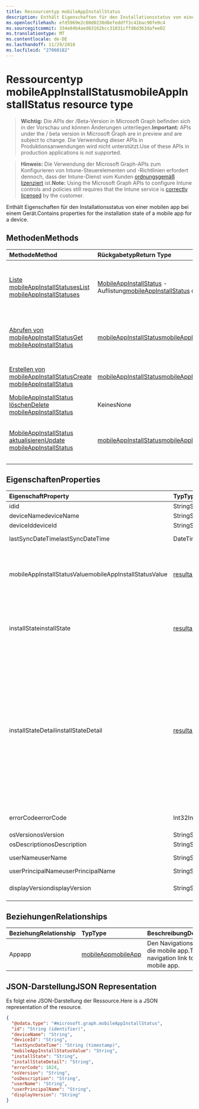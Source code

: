 ```yaml
---
title: Ressourcentyp mobileAppInstallStatus
description: Enthält Eigenschaften für den Installationsstatus von einer mobilen app bei einem Gerät.
ms.openlocfilehash: efd5969e2c00d0230d8efeddff3c41bac90fe9c4
ms.sourcegitcommit: 334e84b4aed63162bcc31831cffd6d363dafee02
ms.translationtype: MT
ms.contentlocale: de-DE
ms.lasthandoff: 11/29/2018
ms.locfileid: "27060182"
---
```

# <a name="mobileappinstallstatus-resource-type"></a><span data-ttu-id="1d81e-103">Ressourcentyp mobileAppInstallStatus</span><span class="sxs-lookup"><span data-stu-id="1d81e-103">mobileAppInstallStatus resource type</span></span>

> <span data-ttu-id="1d81e-104">**Wichtig:** Die APIs der /Beta-Version in Microsoft Graph befinden sich in der Vorschau und können Änderungen unterliegen.</span><span class="sxs-lookup"><span data-stu-id="1d81e-104">**Important:** APIs under the / beta version in Microsoft Graph are in preview and are subject to change.</span></span> <span data-ttu-id="1d81e-105">Die Verwendung dieser APIs in Produktionsanwendungen wird nicht unterstützt.</span><span class="sxs-lookup"><span data-stu-id="1d81e-105">Use of these APIs in production applications is not supported.</span></span>

> <span data-ttu-id="1d81e-106">**Hinweis:** Die Verwendung der Microsoft Graph-APIs zum Konfigurieren von Intune-Steuerelementen und -Richtlinien erfordert dennoch, dass der Intune-Dienst vom Kunden [ordnungsgemäß lizenziert](https://go.microsoft.com/fwlink/?linkid=839381) ist.</span><span class="sxs-lookup"><span data-stu-id="1d81e-106">**Note:** Using the Microsoft Graph APIs to configure Intune controls and policies still requires that the Intune service is [correctly licensed](https://go.microsoft.com/fwlink/?linkid=839381) by the customer.</span></span>

<span data-ttu-id="1d81e-107">Enthält Eigenschaften für den Installationsstatus von einer mobilen app bei einem Gerät.</span><span class="sxs-lookup"><span data-stu-id="1d81e-107">Contains properties for the installation state of a mobile app for a device.</span></span>
## <a name="methods"></a><span data-ttu-id="1d81e-108">Methoden</span><span class="sxs-lookup"><span data-stu-id="1d81e-108">Methods</span></span>
|<span data-ttu-id="1d81e-109">Methode</span><span class="sxs-lookup"><span data-stu-id="1d81e-109">Method</span></span>|<span data-ttu-id="1d81e-110">Rückgabetyp</span><span class="sxs-lookup"><span data-stu-id="1d81e-110">Return Type</span></span>|<span data-ttu-id="1d81e-111">Beschreibung</span><span class="sxs-lookup"><span data-stu-id="1d81e-111">Description</span></span>|
|:---|:---|:---|
|[<span data-ttu-id="1d81e-112">Liste mobileAppInstallStatuses</span><span class="sxs-lookup"><span data-stu-id="1d81e-112">List mobileAppInstallStatuses</span></span>](../api/intune-apps-mobileappinstallstatus-list.md)|<span data-ttu-id="1d81e-113">[MobileAppInstallStatus](../resources/intune-apps-mobileappinstallstatus.md) -Auflistung</span><span class="sxs-lookup"><span data-stu-id="1d81e-113">[mobileAppInstallStatus](../resources/intune-apps-mobileappinstallstatus.md) collection</span></span>|<span data-ttu-id="1d81e-114">Listeneigenschaften und Beziehungen der [MobileAppInstallStatus](../resources/intune-apps-mobileappinstallstatus.md) -Objekte.</span><span class="sxs-lookup"><span data-stu-id="1d81e-114">List properties and relationships of the [mobileAppInstallStatus](../resources/intune-apps-mobileappinstallstatus.md) objects.</span></span>|
|[<span data-ttu-id="1d81e-115">Abrufen von mobileAppInstallStatus</span><span class="sxs-lookup"><span data-stu-id="1d81e-115">Get mobileAppInstallStatus</span></span>](../api/intune-apps-mobileappinstallstatus-get.md)|[<span data-ttu-id="1d81e-116">mobileAppInstallStatus</span><span class="sxs-lookup"><span data-stu-id="1d81e-116">mobileAppInstallStatus</span></span>](../resources/intune-apps-mobileappinstallstatus.md)|<span data-ttu-id="1d81e-117">Lesen Sie Eigenschaften und Beziehungen des [MobileAppInstallStatus](../resources/intune-apps-mobileappinstallstatus.md) -Objekts.</span><span class="sxs-lookup"><span data-stu-id="1d81e-117">Read properties and relationships of the [mobileAppInstallStatus](../resources/intune-apps-mobileappinstallstatus.md) object.</span></span>|
|[<span data-ttu-id="1d81e-118">Erstellen von mobileAppInstallStatus</span><span class="sxs-lookup"><span data-stu-id="1d81e-118">Create mobileAppInstallStatus</span></span>](../api/intune-apps-mobileappinstallstatus-create.md)|[<span data-ttu-id="1d81e-119">mobileAppInstallStatus</span><span class="sxs-lookup"><span data-stu-id="1d81e-119">mobileAppInstallStatus</span></span>](../resources/intune-apps-mobileappinstallstatus.md)|<span data-ttu-id="1d81e-120">Erstellen eines neuen [MobileAppInstallStatus](../resources/intune-apps-mobileappinstallstatus.md) -Objekts.</span><span class="sxs-lookup"><span data-stu-id="1d81e-120">Create a new [mobileAppInstallStatus](../resources/intune-apps-mobileappinstallstatus.md) object.</span></span>|
|[<span data-ttu-id="1d81e-121">MobileAppInstallStatus löschen</span><span class="sxs-lookup"><span data-stu-id="1d81e-121">Delete mobileAppInstallStatus</span></span>](../api/intune-apps-mobileappinstallstatus-delete.md)|<span data-ttu-id="1d81e-122">Keines</span><span class="sxs-lookup"><span data-stu-id="1d81e-122">None</span></span>|<span data-ttu-id="1d81e-123">Löscht eine [MobileAppInstallStatus](../resources/intune-apps-mobileappinstallstatus.md).</span><span class="sxs-lookup"><span data-stu-id="1d81e-123">Deletes a [mobileAppInstallStatus](../resources/intune-apps-mobileappinstallstatus.md).</span></span>|
|[<span data-ttu-id="1d81e-124">MobileAppInstallStatus aktualisieren</span><span class="sxs-lookup"><span data-stu-id="1d81e-124">Update mobileAppInstallStatus</span></span>](../api/intune-apps-mobileappinstallstatus-update.md)|[<span data-ttu-id="1d81e-125">mobileAppInstallStatus</span><span class="sxs-lookup"><span data-stu-id="1d81e-125">mobileAppInstallStatus</span></span>](../resources/intune-apps-mobileappinstallstatus.md)|<span data-ttu-id="1d81e-126">Aktualisieren Sie die Eigenschaften eines [MobileAppInstallStatus](../resources/intune-apps-mobileappinstallstatus.md) -Objekts.</span><span class="sxs-lookup"><span data-stu-id="1d81e-126">Update the properties of a [mobileAppInstallStatus](../resources/intune-apps-mobileappinstallstatus.md) object.</span></span>|

## <a name="properties"></a><span data-ttu-id="1d81e-127">Eigenschaften</span><span class="sxs-lookup"><span data-stu-id="1d81e-127">Properties</span></span>
|<span data-ttu-id="1d81e-128">Eigenschaft</span><span class="sxs-lookup"><span data-stu-id="1d81e-128">Property</span></span>|<span data-ttu-id="1d81e-129">Typ</span><span class="sxs-lookup"><span data-stu-id="1d81e-129">Type</span></span>|<span data-ttu-id="1d81e-130">Beschreibung</span><span class="sxs-lookup"><span data-stu-id="1d81e-130">Description</span></span>|
|:---|:---|:---|
|<span data-ttu-id="1d81e-131">id</span><span class="sxs-lookup"><span data-stu-id="1d81e-131">id</span></span>|<span data-ttu-id="1d81e-132">String</span><span class="sxs-lookup"><span data-stu-id="1d81e-132">String</span></span>|<span data-ttu-id="1d81e-133">Schlüssel der Entität</span><span class="sxs-lookup"><span data-stu-id="1d81e-133">Key of the entity.</span></span>|
|<span data-ttu-id="1d81e-134">deviceName</span><span class="sxs-lookup"><span data-stu-id="1d81e-134">deviceName</span></span>|<span data-ttu-id="1d81e-135">String</span><span class="sxs-lookup"><span data-stu-id="1d81e-135">String</span></span>|<span data-ttu-id="1d81e-136">Gerätename</span><span class="sxs-lookup"><span data-stu-id="1d81e-136">Device name</span></span>|
|<span data-ttu-id="1d81e-137">deviceId</span><span class="sxs-lookup"><span data-stu-id="1d81e-137">deviceId</span></span>|<span data-ttu-id="1d81e-138">String</span><span class="sxs-lookup"><span data-stu-id="1d81e-138">String</span></span>|<span data-ttu-id="1d81e-139">Geräte-ID</span><span class="sxs-lookup"><span data-stu-id="1d81e-139">Device ID</span></span>|
|<span data-ttu-id="1d81e-140">lastSyncDateTime</span><span class="sxs-lookup"><span data-stu-id="1d81e-140">lastSyncDateTime</span></span>|<span data-ttu-id="1d81e-141">DateTimeOffset</span><span class="sxs-lookup"><span data-stu-id="1d81e-141">DateTimeOffset</span></span>|<span data-ttu-id="1d81e-142">Letzte Synchronisierung Datum-Zeit</span><span class="sxs-lookup"><span data-stu-id="1d81e-142">Last sync date time</span></span>|
|<span data-ttu-id="1d81e-143">mobileAppInstallStatusValue</span><span class="sxs-lookup"><span data-stu-id="1d81e-143">mobileAppInstallStatusValue</span></span>|[<span data-ttu-id="1d81e-144">resultantAppState</span><span class="sxs-lookup"><span data-stu-id="1d81e-144">resultantAppState</span></span>](../resources/intune-shared-resultantappstate.md)|<span data-ttu-id="1d81e-145">Der Installationsstatus der app.</span><span class="sxs-lookup"><span data-stu-id="1d81e-145">The install state of the app.</span></span> <span data-ttu-id="1d81e-146">Mögliche Werte sind: `installed`, `failed`, `notInstalled`, `uninstallFailed`, `pendingInstall`, `unknown` und `notApplicable`.</span><span class="sxs-lookup"><span data-stu-id="1d81e-146">Possible values are: `installed`, `failed`, `notInstalled`, `uninstallFailed`, `pendingInstall`, `unknown`, `notApplicable`.</span></span>|
|<span data-ttu-id="1d81e-147">installState</span><span class="sxs-lookup"><span data-stu-id="1d81e-147">installState</span></span>|[<span data-ttu-id="1d81e-148">resultantAppState</span><span class="sxs-lookup"><span data-stu-id="1d81e-148">resultantAppState</span></span>](../resources/intune-shared-resultantappstate.md)|<span data-ttu-id="1d81e-149">Der Installationsstatus der app.</span><span class="sxs-lookup"><span data-stu-id="1d81e-149">The install state of the app.</span></span> <span data-ttu-id="1d81e-150">Mögliche Werte sind: `installed`, `failed`, `notInstalled`, `uninstallFailed`, `pendingInstall`, `unknown` und `notApplicable`.</span><span class="sxs-lookup"><span data-stu-id="1d81e-150">Possible values are: `installed`, `failed`, `notInstalled`, `uninstallFailed`, `pendingInstall`, `unknown`, `notApplicable`.</span></span>|
|<span data-ttu-id="1d81e-151">installStateDetail</span><span class="sxs-lookup"><span data-stu-id="1d81e-151">installStateDetail</span></span>|[<span data-ttu-id="1d81e-152">resultantAppStateDetail</span><span class="sxs-lookup"><span data-stu-id="1d81e-152">resultantAppStateDetail</span></span>](../resources/intune-apps-resultantappstatedetail.md)|<span data-ttu-id="1d81e-153">Die Details der Installation Zustand der app.</span><span class="sxs-lookup"><span data-stu-id="1d81e-153">The install state detail of the app.</span></span> <span data-ttu-id="1d81e-154">Mögliche Werte: `noAdditionalDetails`, `seeInstallErrorCode`, `seeUninstallErrorCode`, `pendingReboot`, `platformNotApplicable`, `minimumCpuSpeedNotMet`, `minimumLogicalProcessorCountNotMet`, `minimumPhysicalMemoryNotMet`, `minimumOsVersionNotMet`, `minimumDiskSpaceNotMet`, `processorArchitectureNotApplicable`.</span><span class="sxs-lookup"><span data-stu-id="1d81e-154">Possible values are: `noAdditionalDetails`, `seeInstallErrorCode`, `seeUninstallErrorCode`, `pendingReboot`, `platformNotApplicable`, `minimumCpuSpeedNotMet`, `minimumLogicalProcessorCountNotMet`, `minimumPhysicalMemoryNotMet`, `minimumOsVersionNotMet`, `minimumDiskSpaceNotMet`, `processorArchitectureNotApplicable`.</span></span>|
|<span data-ttu-id="1d81e-155">errorCode</span><span class="sxs-lookup"><span data-stu-id="1d81e-155">errorCode</span></span>|<span data-ttu-id="1d81e-156">Int32</span><span class="sxs-lookup"><span data-stu-id="1d81e-156">Int32</span></span>|<span data-ttu-id="1d81e-157">Der Fehler im code für die Installation oder Deinstallieren von Fehlern.</span><span class="sxs-lookup"><span data-stu-id="1d81e-157">The error code for install or uninstall failures.</span></span>|
|<span data-ttu-id="1d81e-158">osVersion</span><span class="sxs-lookup"><span data-stu-id="1d81e-158">osVersion</span></span>|<span data-ttu-id="1d81e-159">String</span><span class="sxs-lookup"><span data-stu-id="1d81e-159">String</span></span>|<span data-ttu-id="1d81e-160">Version des Betriebssystems</span><span class="sxs-lookup"><span data-stu-id="1d81e-160">OS Version</span></span>|
|<span data-ttu-id="1d81e-161">osDescription</span><span class="sxs-lookup"><span data-stu-id="1d81e-161">osDescription</span></span>|<span data-ttu-id="1d81e-162">String</span><span class="sxs-lookup"><span data-stu-id="1d81e-162">String</span></span>|<span data-ttu-id="1d81e-163">OS Beschreibung</span><span class="sxs-lookup"><span data-stu-id="1d81e-163">OS Description</span></span>|
|<span data-ttu-id="1d81e-164">userName</span><span class="sxs-lookup"><span data-stu-id="1d81e-164">userName</span></span>|<span data-ttu-id="1d81e-165">String</span><span class="sxs-lookup"><span data-stu-id="1d81e-165">String</span></span>|<span data-ttu-id="1d81e-166">Name des Aufnahmegeräts Benutzer</span><span class="sxs-lookup"><span data-stu-id="1d81e-166">Device User Name</span></span>|
|<span data-ttu-id="1d81e-167">userPrincipalName</span><span class="sxs-lookup"><span data-stu-id="1d81e-167">userPrincipalName</span></span>|<span data-ttu-id="1d81e-168">String</span><span class="sxs-lookup"><span data-stu-id="1d81e-168">String</span></span>|<span data-ttu-id="1d81e-169">Benutzerprinzipalname</span><span class="sxs-lookup"><span data-stu-id="1d81e-169">User Principal Name</span></span>|
|<span data-ttu-id="1d81e-170">displayVersion</span><span class="sxs-lookup"><span data-stu-id="1d81e-170">displayVersion</span></span>|<span data-ttu-id="1d81e-171">String</span><span class="sxs-lookup"><span data-stu-id="1d81e-171">String</span></span>|<span data-ttu-id="1d81e-172">Menschen lesbare Version der Anwendung</span><span class="sxs-lookup"><span data-stu-id="1d81e-172">Human readable version of the application</span></span>|

## <a name="relationships"></a><span data-ttu-id="1d81e-173">Beziehungen</span><span class="sxs-lookup"><span data-stu-id="1d81e-173">Relationships</span></span>
|<span data-ttu-id="1d81e-174">Beziehung</span><span class="sxs-lookup"><span data-stu-id="1d81e-174">Relationship</span></span>|<span data-ttu-id="1d81e-175">Typ</span><span class="sxs-lookup"><span data-stu-id="1d81e-175">Type</span></span>|<span data-ttu-id="1d81e-176">Beschreibung</span><span class="sxs-lookup"><span data-stu-id="1d81e-176">Description</span></span>|
|:---|:---|:---|
|<span data-ttu-id="1d81e-177">App</span><span class="sxs-lookup"><span data-stu-id="1d81e-177">app</span></span>|[<span data-ttu-id="1d81e-178">mobileApp</span><span class="sxs-lookup"><span data-stu-id="1d81e-178">mobileApp</span></span>](../resources/intune-apps-mobileapp.md)|<span data-ttu-id="1d81e-179">Den Navigationslink an die mobile app.</span><span class="sxs-lookup"><span data-stu-id="1d81e-179">The navigation link to the mobile app.</span></span>|

## <a name="json-representation"></a><span data-ttu-id="1d81e-180">JSON-Darstellung</span><span class="sxs-lookup"><span data-stu-id="1d81e-180">JSON Representation</span></span>
<span data-ttu-id="1d81e-181">Es folgt eine JSON-Darstellung der Ressource.</span><span class="sxs-lookup"><span data-stu-id="1d81e-181">Here is a JSON representation of the resource.</span></span>
<!-- {
  "blockType": "resource",
  "keyProperty": "id",
  "@odata.type": "microsoft.graph.mobileAppInstallStatus"
}
-->
``` json
{
  "@odata.type": "#microsoft.graph.mobileAppInstallStatus",
  "id": "String (identifier)",
  "deviceName": "String",
  "deviceId": "String",
  "lastSyncDateTime": "String (timestamp)",
  "mobileAppInstallStatusValue": "String",
  "installState": "String",
  "installStateDetail": "String",
  "errorCode": 1024,
  "osVersion": "String",
  "osDescription": "String",
  "userName": "String",
  "userPrincipalName": "String",
  "displayVersion": "String"
}
```





